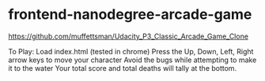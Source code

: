 frontend-nanodegree-arcade-game
===============================

https://github.com/muffettsman/Udacity_P3_Classic_Arcade_Game_Clone

To Play:
	Load index.html (tested in chrome)
	Press the Up, Down, Left, Right arrow keys to move your character
	Avoid the bugs while attempting to make it to the water
	Your total score and total deaths will tally at the bottom.